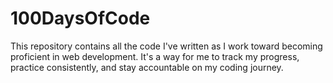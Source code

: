 # 100DaysOfCode
This repository contains all the code I've written as I work toward becoming proficient in web development. It's a way for me to track my progress, practice consistently, and stay accountable on my coding journey.
